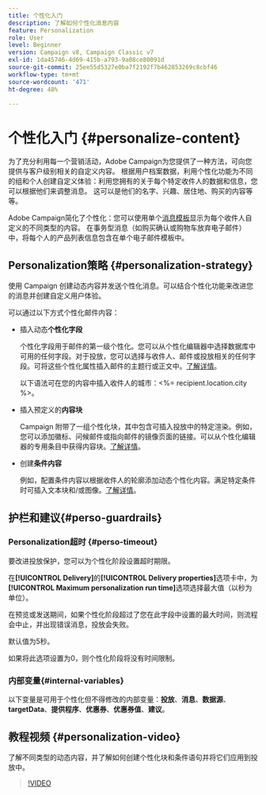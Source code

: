 ```yaml
---
title: 个性化入门
description: 了解如何个性化消息内容
feature: Personalization
role: User
level: Beginner
version: Campaign v8, Campaign Classic v7
exl-id: 1da45746-4d69-415b-a793-9a08ce80091d
source-git-commit: 25ee55d5327e0ba7f2192f7b462853269c8cbf46
workflow-type: tm+mt
source-wordcount: '471'
ht-degree: 48%

---
```


# 个性化入门 {#personalize-content}

为了充分利用每一个营销活动，Adobe Campaign为您提供了一种方法，可向您提供与客户级别相关的自定义内容。 根据用户档案数据，利用个性化功能为不同的组和个人创建自定义体验：利用您拥有的关于每个特定收件人的数据和信息，您可以根据他们来调整消息。 这可以是他们的名字、兴趣、居住地、购买的内容等等。

Adobe Campaign简化了个性化：您可以使用单个[消息模板](create-templates.md)显示为每个收件人自定义的不同类型的内容。 在事务型消息（如购买确认或购物车放弃电子邮件）中，将每个人的产品列表信息包含在单个电子邮件模板中。


## Personalization策略 {#personalization-strategy}

使用 Campaign 创建动态内容并发送个性化消息。可以结合个性化功能来改进您的消息并创建自定义用户体验。

可以通过以下方式个性化邮件内容：

* 插入动态&#x200B;**个性化字段**

  个性化字段用于邮件的第一级个性化。您可以从个性化编辑器中选择数据库中可用的任何字段。对于投放，您可以选择与收件人、邮件或投放相关的任何字段。可将这些个性化属性插入邮件的主题行或正文中。[了解详情](personalization-fields.md)。

  以下语法可在您的内容中插入收件人的城市：&lt;%= recipient.location.city %>。

* 插入预定义的&#x200B;**内容块**

  Campaign 附带了一组个性化块，其中包含可插入投放中的特定渲染。例如，您可以添加徽标、问候邮件或指向邮件的镜像页面的链接。可以从个性化编辑器的专用条目中获得内容块。[了解详情](personalization-blocks.md)。

* 创建&#x200B;**条件内容**

  例如，配置条件内容以根据收件人的轮廓添加动态个性化内容。满足特定条件时可插入文本块和/或图像。[了解详情](conditions.md)。

<!--* Add **personalized offers**
    
    Insert personalized offers in your message content, depending on the recipient location, the current weather, or the last purchase order.
-->


## 护栏和建议{#perso-guardrails}

### Personalization超时 {#perso-timeout}

要改进投放保护，您可以为个性化阶段设置超时期限。

在&#x200B;**[!UICONTROL Delivery]**&#x200B;的&#x200B;**[!UICONTROL Delivery properties]**&#x200B;选项卡中，为&#x200B;**[!UICONTROL Maximum personalization run time]**&#x200B;选项选择最大值（以秒为单位）。

在预览或发送期间，如果个性化阶段超过了您在此字段中设置的最大时间，则流程会中止，并出现错误消息，投放会失败。

默认值为5秒。

如果将此选项设置为0，则个性化阶段将没有时间限制。


### 内部变量{#internal-variables}

以下变量是可用于个性化但不得修改的内部变量：**投放**、**消息**、**数据源**、**targetData**、**提供程序**、**优惠券**、**优惠券值**、**建议**。


## 教程视频 {#personalization-video}

了解不同类型的动态内容，并了解如何创建个性化块和条件语句并将它们应用到投放中。


>[!VIDEO](https://video.tv.adobe.com/v/3452878?captions=chi_hans&quality=12)
